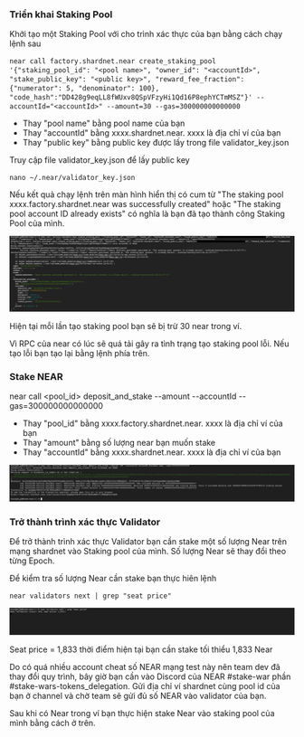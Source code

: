 ### Triển khai Staking Pool

Khởi tạo một Staking Pool với cho trình xác thực của bạn bằng cách chạy lệnh sau
```
near call factory.shardnet.near create_staking_pool '{"staking_pool_id": "<pool name>", "owner_id": "<accountId>", "stake_public_key": "<public key>", "reward_fee_fraction": {"numerator": 5, "denominator": 100}, "code_hash":"DD428g9eqLL8fWUxv8QSpVFzyHi1Qd16P8ephYCTmMSZ"}' --accountId="<accountId>" --amount=30 --gas=300000000000000
```

* Thay "pool name" bằng pool name của bạn
* Thay "accountId" bằng xxxx.shardnet.near. xxxx là địa chỉ ví của bạn
* Thay "public key" bằng public key được lấy trong file validator_key.json

Truy cập file validator_key.json để lấy public key
```
nano ~/.near/validator_key.json
```
  
Nếu kết quả chạy lệnh trên màn hình hiển thị có cum từ "The staking pool xxxx.factory.shardnet.near was successfully created" hoặc "The staking pool account ID already exists" có nghĩa là bạn đã tạo thành công Staking Pool của mình.
  
![img](./image/Staking-pool-01.png)

Hiện tại mỗi lần tạo staking pool bạn sẽ bị trừ 30 near trong ví.
  
Vì RPC của near có lúc sẽ quá tải gây ra tình trạng tạo staking pool lỗi. Nếu tạo lỗi bạn tạo lại bằng lệnh phía trên.

### Stake NEAR

near call <pool_id> deposit_and_stake --amount <amount> --accountId <accountId> --gas=300000000000000

* Thay "pool_id" bằng xxxx.factory.shardnet.near. xxxx là địa chỉ ví của bạn
* Thay "amount" bằng số lượng near bạn muốn stake
* Thay "accountId" bằng xxxx.shardnet.near. xxxx là địa chỉ ví của bạn
  
![img](./image/Staking-pool-02.png)
  
### Trở thành trình xác thực Validator
  
Để trở thành trình xác thực Validator bạn cần stake một số lượng Near trên mạng shardnet vào Staking pool của mình. Số lượng Near sẽ thay đổi theo từng Epoch.

Để kiểm tra số lượng Near cần stake bạn thực hiên lệnh
  
```
near validators next | grep "seat price"
```

![img](./image/seat-price.png)
  
Seat price = 1,833 thời điểm hiện tại bạn cần stake tối thiểu 1,833 Near

Do có quá nhiều account cheat số NEAR mạng test này nên team dev đã thay đổi quy trình, bây giờ bạn cần vào Discord của NEAR #stake-war phần #stake-wars-tokens_delegation. Gửi địa chỉ ví shardnet cùng pool id của bạn ở channel và chờ team sẽ gửi đủ số NEAR vào validator của bạn.
  
Sau khi có Near trong ví bạn thực hiện stake Near vào staking pool của mình bằng cách ở trên. 

